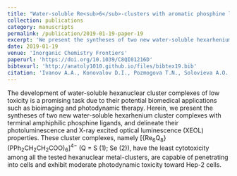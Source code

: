 ```yaml
---
title: "Water-soluble Re<sub>6</sub>-clusters with aromatic phosphine ligands – from synthesis to potential biomedical applications"
collection: publications
category: manuscripts
permalink: /publication/2019-01-19-paper-19
excerpt: 'We present the syntheses of two new water-soluble hexarhenium cluster complexes with terminal amphiphilic phosphine ligands, and delineate their photoluminescence and X-ray excited optical luminescence (XEOL) properties'
date: 2019-01-19
venue: 'Inorganic Chemistry Frontiers'
paperurl: 'https://doi.org/10.1039/C8QI01216D'
bibtexurl: 'http://anatoly1010.github.io/files/bibtex19.bib'
citation: 'Ivanov A.A., Konovalov D.I., Pozmogova T.N., Solovieva A.O., Melnikov A.R., Brylev K.A., Kuratieva N.V., Yanshole V.V., Kirakci K., Lang K., Cheltygmasheva S.N., Kitamura N., Shestopalova L.V., Mironov Y.V., Shestopalov M.A. &quot;Water-soluble Re<sub>6</sub>-clusters with aromatic phosphine ligands – from synthesis to potential biomedical applications&quot; <i>Inorg. Chem. Front.</i> 2019. 6(4). P. 882-892.'
---
```

The development of water-soluble hexanuclear cluster complexes of low toxicity is a promising task due to their potential biomedical applications such as bioimaging and photodynamic therapy. Herein, we present the syntheses of two new water-soluble hexarhenium cluster complexes with terminal amphiphilic phosphine ligands, and delineate their photoluminescence and X-ray excited optical luminescence (XEOL) properties. These cluster complexes, namely [{Re<sub>6</sub>Q<sub>8</sub>}(PPh<sub>2</sub>CH<sub>2</sub>CH<sub>2</sub>COO)<sub>6</sub>]<sup>4−</sup> (Q = S (1); Se (2)), have the least cytotoxicity among all the tested hexanuclear metal-clusters, are capable of penetrating into cells and exhibit moderate photodynamic toxicity toward Hep-2 cells.